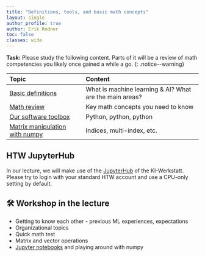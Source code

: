```yaml
---
title: "Definitions, tools, and basic math concepts"
layout: single
author_profile: true
author: Erik Rodner
toc: false
classes: wide
---
```


**Task:** Please study the following content. Parts of it will be a review of math
competencies you likely once gained a while a go.
{: .notice--warning} 


| Topic | Content | 
| :------------- |  :---------- |
| [Basic definitions](/modules/basic_definitions/basic_definitions.md) |  What is machine learning & AI? What are the main areas?  | 
| [Math review](/modules/math_essentials/math_essentials.md) |  Key math concepts you need to know | 
| [Our software toolbox](/modules/toolsetml/toolsetml.md) |  Python, python, python  | 
| [Matrix manipulation with numpy](/modules/numpy_essentials/numpy_essentials.md) |  Indices, multi-index, etc.  | 

## HTW JupyterHub

In our lecture, we will make use of the [JupyterHub](https://ki-k8s-1.f2.htw-berlin.de/jupyter/hub/login) of the KI-Werkstatt. Please try to login with your standard HTW account and use a CPU-only setting by default.

## 🛠 Workshop in the lecture

* Getting to know each other - previous ML experiences, expectations
* Organizational topics
* Quick math test
* Matrix and vector operations
* [Jupyter notebooks](https://github.com/HTW-Berlin-KI-Werkstatt/ml-lecture-exercise/tree/main/notebooks/01) and playing around with numpy


